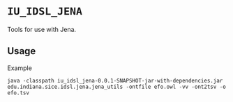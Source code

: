 # `IU_IDSL_JENA`

Tools for use with Jena.

## Usage

Example

```
java -classpath iu_idsl_jena-0.0.1-SNAPSHOT-jar-with-dependencies.jar edu.indiana.sice.idsl.jena.jena_utils -ontfile efo.owl -vv -ont2tsv -o efo.tsv
```
